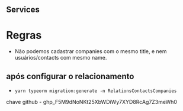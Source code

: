 ## Services

# Regras

- Não podemos cadastrar companies com o mesmo title, e nem usuários/contacts com mesmo name.

## após configurar o relacionamento

- ```yarn typeorm migration:generate -n RelationsContactsCompanies```

chave github -   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